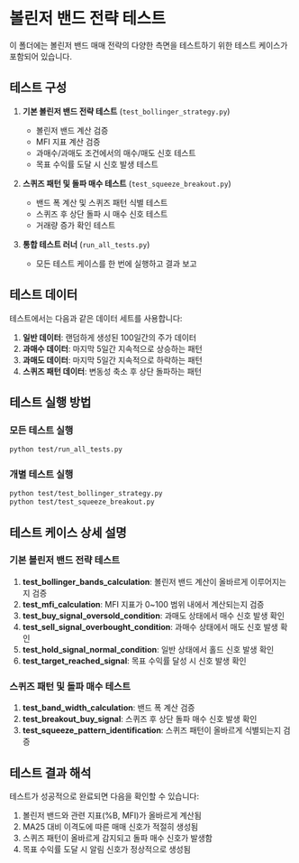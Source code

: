 # 볼린저 밴드 전략 테스트

이 폴더에는 볼린저 밴드 매매 전략의 다양한 측면을 테스트하기 위한 테스트 케이스가 포함되어 있습니다.

## 테스트 구성

1. **기본 볼린저 밴드 전략 테스트** (`test_bollinger_strategy.py`)
   - 볼린저 밴드 계산 검증
   - MFI 지표 계산 검증
   - 과매수/과매도 조건에서의 매수/매도 신호 테스트
   - 목표 수익률 도달 시 신호 발생 테스트

2. **스퀴즈 패턴 및 돌파 매수 테스트** (`test_squeeze_breakout.py`)
   - 밴드 폭 계산 및 스퀴즈 패턴 식별 테스트
   - 스퀴즈 후 상단 돌파 시 매수 신호 테스트
   - 거래량 증가 확인 테스트

3. **통합 테스트 러너** (`run_all_tests.py`)
   - 모든 테스트 케이스를 한 번에 실행하고 결과 보고

## 테스트 데이터

테스트에서는 다음과 같은 데이터 세트를 사용합니다:

1. **일반 데이터**: 랜덤하게 생성된 100일간의 주가 데이터
2. **과매수 데이터**: 마지막 5일간 지속적으로 상승하는 패턴
3. **과매도 데이터**: 마지막 5일간 지속적으로 하락하는 패턴
4. **스퀴즈 패턴 데이터**: 변동성 축소 후 상단 돌파하는 패턴

## 테스트 실행 방법

### 모든 테스트 실행
```bash
python test/run_all_tests.py
```

### 개별 테스트 실행
```bash
python test/test_bollinger_strategy.py
python test/test_squeeze_breakout.py
```

## 테스트 케이스 상세 설명

### 기본 볼린저 밴드 전략 테스트

1. **test_bollinger_bands_calculation**: 볼린저 밴드 계산이 올바르게 이루어지는지 검증
2. **test_mfi_calculation**: MFI 지표가 0~100 범위 내에서 계산되는지 검증
3. **test_buy_signal_oversold_condition**: 과매도 상태에서 매수 신호 발생 확인
4. **test_sell_signal_overbought_condition**: 과매수 상태에서 매도 신호 발생 확인
5. **test_hold_signal_normal_condition**: 일반 상태에서 홀드 신호 발생 확인
6. **test_target_reached_signal**: 목표 수익률 달성 시 신호 발생 확인

### 스퀴즈 패턴 및 돌파 매수 테스트

1. **test_band_width_calculation**: 밴드 폭 계산 검증
2. **test_breakout_buy_signal**: 스퀴즈 후 상단 돌파 매수 신호 발생 확인
3. **test_squeeze_pattern_identification**: 스퀴즈 패턴이 올바르게 식별되는지 검증

## 테스트 결과 해석

테스트가 성공적으로 완료되면 다음을 확인할 수 있습니다:

1. 볼린저 밴드와 관련 지표(%B, MFI)가 올바르게 계산됨
2. MA25 대비 이격도에 따른 매매 신호가 적절히 생성됨
3. 스퀴즈 패턴이 올바르게 감지되고 돌파 매수 신호가 발생함
4. 목표 수익률 도달 시 알림 신호가 정상적으로 생성됨 
